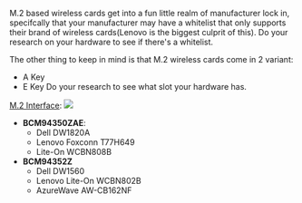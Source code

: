 M.2 based wireless cards get into a fun little realm of manufacturer lock in, specifcally that your manufacturer may have a whitelist that only supports their brand of wireless cards(Lenovo is the biggest culprit of this). Do your research on your hardware to see if there's a whitelist.

The other thing to keep in mind is that M.2 wireless cards come in 2 variant:
* A Key
* E Key
Do your research to see what slot your hardware has.

[M.2 Interface](https://www.delock.de/infothek/M.2/M.2_e.html):
![](https://i.imgur.com/jBP1D3t.jpg)




* **BCM94350ZAE**:
   * Dell DW1820A
   * Lenovo Foxconn T77H649
   * Lite-On WCBN808B
* **BCM94352Z**
   * Dell DW1560
   * Lenovo Lite-On WCBN802B
   * AzureWave AW-CB162NF




